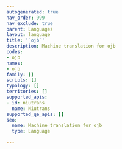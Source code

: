```yaml
---
autogenerated: true
nav_order: 999
nav_exclude: true
parent: Languages
layout: language
title: '`ojb`'
description: Machine translation for ojb
codes:
- ojb
names:
- ojb
family: []
scripts: []
typology: []
territories: []
supported_apis:
- id: niutrans
  name: Niutrans
supported_qe_apis: []
seo:
  name: Machine translation for ojb
  type: Language

---
```


